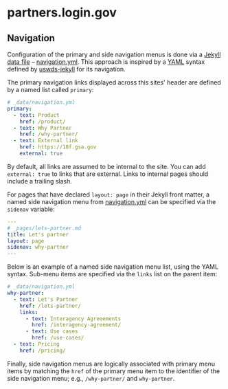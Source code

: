 # partners.login.gov

## Navigation

Configuration of the primary and side navigation menus is done via a [Jekyll
data file](https://jekyllrb.com/docs/datafiles/) –
[navigation.yml](_data/navigation.yml). This approach is inspired by a
[YAML](https://yaml.org/) syntax defined by
[uswds-jekyll](https://github.com/18F/uswds-jekyll) for its navigation.

The primary navigation links displayed across this sites' header are defined by
a named list called `primary`: 

```yml
# _data/navigation.yml
primary:
  - text: Product
    href: /product/
  - text: Why Partner
    href: /why-partner/
  - text: External link
    href: https://18f.gsa.gov
    external: true
```

By default, all links are assumed to be internal to the site. You can add
`external: true` to links that are external. Links to internal pages should
include a trailing slash.

For pages that have declared `layout: page` in their Jekyll front matter, a
named side navigation menu from [navigation.yml](_data/navigation.yml) can be
specified via the `sidenav` variable:

```yml
---
# _pages/lets-partner.md
title: Let's partner
layout: page
sidenav: why-partner
---
```

Below is an example of a named side navigation menu list, using the YAML syntax.
Sub-menu items are specified via the `links` list on the parent item:

```yml
# _data/navigation.yml
why-partner:
  - text: Let's Partner
    href: /lets-partner/
    links:
      - text: Interagency Agreeements
        href: /interagency-agreement/
      - text: Use cases
        href: /use-cases/
  - text: Pricing
    href: /pricing/
``` 

Finally, side navigation menus are logically associated with primary menu items
by matching the `href` of the primary menu item to the identifier of the side
navigation menu; e.g., `/why-partner/` and `why-partner`.
